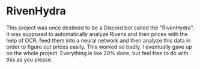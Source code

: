 # RivenHydra
This project was once destined to be a Discord bot called the "RivenHydra". It was supposed to automatically analyze Rivens and their prices with the help of OCR, feed them into a neural network and then analyze this data in order to figure out prices easily.
This worked so badly, I eventually gave up on the whole project. Everything is like 20% done, but feel free to do with this as you please.
